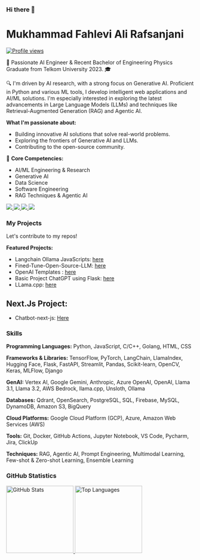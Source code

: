 ### Hi there 👋

# Mukhammad Fahlevi Ali Rafsanjani

[![Profile views](https://komarev.com/ghpvc/?username=Fahlevi20&label=Profile%20views&color=0e75b6&style=flat)](https://github.com/Fahlevi20)

🚀 Passionate AI Engineer & Recent Bachelor of Engineering Physics Graduate from Telkom University 2023. 🎓

🔍 I'm driven by AI research, with a strong focus on Generative AI. Proficient in Python and various ML tools, I develop intelligent web applications and AI/ML solutions. I'm especially interested in exploring the latest advancements in Large Language Models (LLMs) and techniques like Retrieval-Augmented Generation (RAG) and Agentic AI.

**What I'm passionate about:**

* Building innovative AI solutions that solve real-world problems.
* Exploring the frontiers of Generative AI and LLMs.
* Contributing to the open-source community.

🌟 **Core Competencies:**

* AI/ML Engineering & Research
* Generative AI
* Data Science
* Software Engineering
* RAG Techniques & Agentic AI
<p>
  <a href="https://www.linkedin.com/in/fahlevialir">
    <img src ="https://img.shields.io/badge/LinkedIn-connect%20with%20me-5865f2"/>
  </a>
  <a href="mukhammad.fahlevi@insignia.co.id">
    <img src ="https://img.shields.io/badge/Mail%20with%20me-00FF00"/>
  </a>
  <a href="mukhammad.fahlevi@insignia.co.id">
    <img src ="https://img.shields.io/badge/Mail%20with%20me-00FF00"/>
  </a>
   <a href="http://discordapp.com/users/leleenjiner">
    <img src="https://img.shields.io/badge/Discord-chat%20me-5865f2?logo=discord&logoColor=f5f5f5&style=flat-square"/>
  </a>
</p>

### My Projects

Let's contribute to my repos!

**Featured Projects:**
 - Langchain Ollama JavaScripts: [here](https://github.com/Fahlevi20/Langchain-Ollama-JavaScripts)
 - Fined-Tune-Open-Source-LLM: [here](https://github.com/Fahlevi20/Fined-Tune-Open-Source-LLM)
 - OpenAI Templates : [here](https://github.com/Fahlevi20/openai-templates)  
 - Basic Project ChatGPT using Flask: [here](https://github.com/Fahlevi20/basic_web_chat_gpt_flask)
 - LLama.cpp: [here](https://github.com/Fahlevi20/llama.cpp)
 ## Next.Js Project:
 - Chatbot-next-js: [Here](https://github.com/Fahlevi20/gpt-chatbot-next-js)

### Skills

**Programming Languages:** Python, JavaScript, C/C++, Golang, HTML, CSS

**Frameworks & Libraries:** TensorFlow, PyTorch, LangChain, LlamaIndex, Hugging Face, Flask, FastAPI, Streamlit, Pandas, Scikit-learn, OpenCV, Keras, MLFlow, Django

**GenAI:** Vertex AI, Google Gemini, Anthropic, Azure OpenAI, OpenAI, Llama 3.1, Llama 3.2, AWS Bedrock, llama.cpp, Unsloth, Ollama

**Databases:** Qdrant, OpenSearch, PostgreSQL, SQL, Firebase, MySQL, DynamoDB, Amazon S3, BigQuery

**Cloud Platforms:** Google Cloud Platform (GCP), Azure, Amazon Web Services (AWS)

**Tools:** Git, Docker, GitHub Actions, Jupyter Notebook, VS Code, Pycharm, Jira, ClickUp

**Techniques:** RAG, Agentic AI, Prompt Engineering, Multimodal Learning, Few-shot & Zero-shot Learning, Ensemble Learning

### GitHub Statistics

<p align="left">
  <a href="https://github.com/Fahlevi20">
    <img height="180em" src="https://github-readme-stats-eight-theta.vercel.app/api?username=Fahlevi20&show_icons=true&theme=algolia&include_all_commits=true&count_private=true" alt="GitHub Stats">
    <img height="180em" src="https://github-readme-stats-eight-theta.vercel.app/api/top-langs/?username=Fahlevi20&layout=compact&langs_count=8&theme=algolia" alt="Top Languages">
  </a>
</p>
